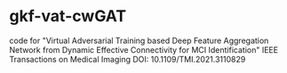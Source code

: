 # gkf-vat-cwGAT
code for "Virtual Adversarial Training based Deep Feature Aggregation Network from Dynamic Effective Connectivity for MCI Identification"
IEEE Transactions on Medical Imaging
DOI: 10.1109/TMI.2021.3110829
